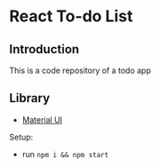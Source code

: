 # React To-do List

## Introduction
This is a code repository of a todo app

## Library 
- [Material UI](https://mui.com/)

Setup:
- run ```npm i && npm start```
